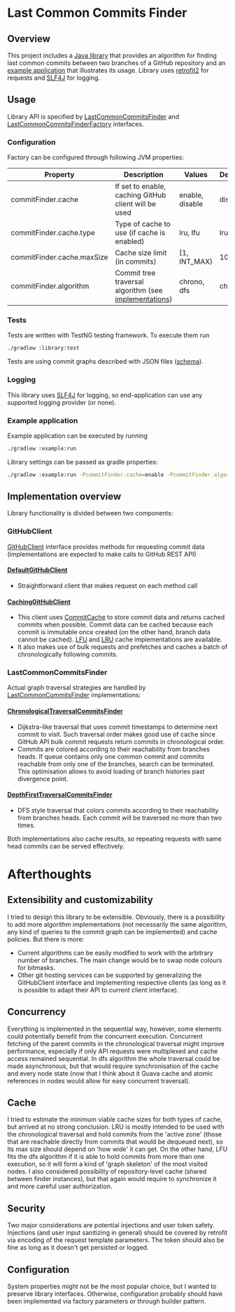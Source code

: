 # Last Common Commits Finder


## Overview
This project includes a [Java library](library) that provides an algorithm for finding last common commits between two branches of a GitHub repository and an [example application](example) that illustrates its usage. Library uses [retrofit2](https://square.github.io/retrofit/) for requests and [SLF4J](https://slf4j.org/) for logging.

## Usage
Library API is specified by [LastCommonCommitsFinder](library/src/main/java/com/das747/commitfinder/api/LastCommonCommitsFinder.java) and [LastCommonCommitsFinderFactory](library/src/main/java/com/das747/commitfinder/api/LastCommonCommitsFinderFactory.java) interfaces. 
### Configuration
Factory can be configured through following JVM properties: 

| Property                   | Description                                                                       | Values          | Default |
|----------------------------|-----------------------------------------------------------------------------------|-----------------|---------|
| commitFinder.cache         | If set to enable, caching GitHub client will be used                              | enable, disable | disable |
| commitFinder.cache.type    | Type of cache to use (if cache is enabled)                                        | lru, lfu        | lru     |
| commitFinder.cache.maxSize | Cache size limit (in commits)                                                     | [1, INT_MAX)    | 100     |
| commitFinder.algorithm     | Commit tree traversal algorithm (see [implementations](#lastcommoncommitsfinder)) | chrono, dfs     | chrono  |

### Tests
Tests are written with TestNG testing framework. To execute them run
```bash
./gradlew :library:test
```
Tests are using commit graphs described with JSON files ([schema](library/src/test/resources/testData/schemas/testDataSchema.json)).

### Logging
This library uses [SLF4J](https://github.com/qos-ch/slf4j) for logging, so end-application can use any supported logging provider (or none).

### Example application
Example application can be executed by running
```bash
./gradlew :example:run 
```
Library settings can be passed as gradle properties:
```bash
./gradlew :example:run -PcommitFinder.cache=enable -PcommitFinder.algorithm=dfs
```

## Implementation overview
Library functionality is divided between two components:
### GitHubClient
[GitHubClient](library/src/main/java/com/das747/commitfinder/client/GitHubClient.java) interface provides methods for requesting commit data (implementations are expected to make calls to GitHub REST API)
#### [DefaultGitHubClient](library/src/main/java/com/das747/commitfinder/client/DefaultGitHubClient.java)
- Straightforward client that makes request on each method call
#### [CachingGitHubClient](library/src/main/java/com/das747/commitfinder/client/caching/CachingGitHubClient.java)
- This client uses [CommitCache](library/src/main/java/com/das747/commitfinder/client/caching/CommitCache.java) to store commit data and returns cached commits when possible. Commit data can be cached because each commit is immutable once created (on the other hand, branch data cannot be cached). [LFU](library/src/main/java/com/das747/commitfinder/client/caching/LFUCommitCache.java) and [LRU](library/src/main/java/com/das747/commitfinder/client/caching/LRUCommitCache.java) cache implementations are available. 
- It also makes use of bulk requests and prefetches and caches a batch of chronologically following commits.

### LastCommonCommitsFinder
Actual graph traversal strategies are handled by [LastCommonCommitsFinder](library/src/main/java/com/das747/commitfinder/api/LastCommonCommitsFinder.java) implementations: 
#### [ChronologicalTraversalCommitsFinder](library/src/main/java/com/das747/commitfinder/finder/ChronologicalTraversalCommitsFinder.java)
- Dijkstra-like traversal that uses commit timestamps to determine next commit to visit. Such traversal order makes good use of cache since GitHub API bulk commit requests return commits in chronological order. 
- Commits are colored according to their reachability from branches heads. If queue contains only one common commit and commits reachable from only one of the branches, search can be terminated. This optimisation allows to avoid loading of branch histories past divergence point.

#### [DepthFirstTraversalCommitsFinder](library/src/main/java/com/das747/commitfinder/finder/DepthFirstTraversalCommitsFinder.java)
- DFS style traversal that colors commits according to their reachability from branches heads. Each commit will be traversed no more than two times.

Both implementations also cache results, so repeating requests with same head commits can be served effectively.

# Afterthoughts
## Extensibility and customizability
I tried to design this library to be extensible. Obviously, there is a possibility to add more algorithm implementations (not necessarily the same algorithm, any kind of queries to the commit graph can be implemented) and cache policies. But there is more: 
- Current algorithms can be easily modified to work with the arbitrary number of branches. The main change would be to swap node colours for bitmasks. 
- Other git hosting services can be supported by generalizing the GitHubClient interface and implementing respective clients (as long as it is possible to adapt their API to current client interface).

## Concurrency
Everything is implemented in the sequential way, however, some elements could potentially benefit from the concurrent execution. Concurrent fetching of the parent commits in the chronological traversal might improve performance, especially if only API requests were multiplexed and cache access remained sequential. In dfs algorithm the whole traversal could be made asynchronous, but that would require synchronisation of the cache and every node state (now that I think about it Guava cache and atomic references in nodes would allow for easy concurrent traversal).

## Cache 
I tried to estimate the minimum viable cache sizes for both types of cache, but arrived at no strong conclusion. LRU is mostly intended to be used with the chronological traversal and hold commits from the 'active zone' (those that are reachable directly from commits that would be dequeued next), so its max size should depend on 'how wide' it can get. On the other hand, LFU fits the dfs algorithm if it is able to hold commits from more than one execution, so it will form a kind of 'graph skeleton' of the most visited nodes.
I also considered possibility of repository-level cache (shared between finder instances), but that again would require to synchronize it and more careful user authorization.

## Security
Two major considerations are potential injections and user token safety. Injections (and user input sanitizing in general) should be covered by retrofit via encoding of the request template parameters. The token should also be fine as long as it doesn't get persisted or logged. 

## Configuration
System properties might not be the most popular choice, but I wanted to preserve library interfaces. Otherwise, configuration probably should have been implemented via factory parameters or through builder pattern.



